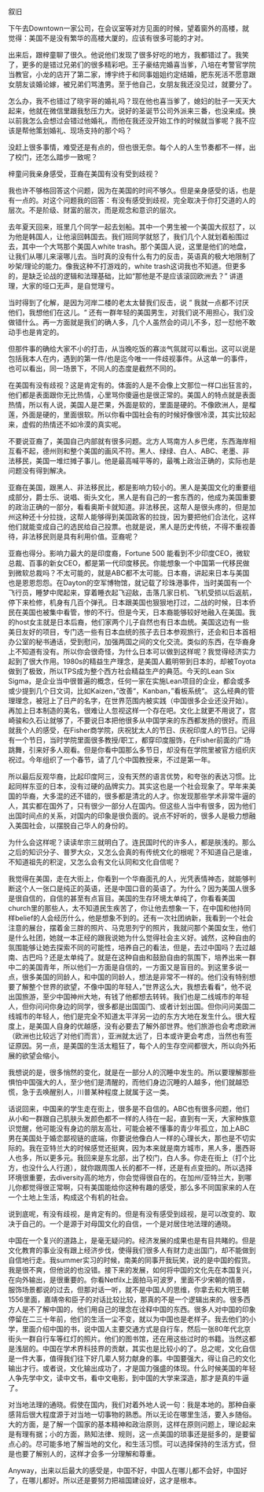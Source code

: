 叙旧

下午去Downtown一家公司，在会议室等对方见面的时候，望着窗外的高楼，就觉得：美国不是没有繁华的高楼大厦的，应该有很多可能的才对。

出来后，跟梓童聊了很久。他说他们发现了很多好吃的地方，我都错过了。我笑了，更多的是错过兄弟们的很多精彩吧。王子豪结完婚喜当爹，八培在考警官学院当教官，小龙的店开了第二家，博宇终于和同事姐姐约定结婚，肥东死活不愿意跟女朋友谈婚论嫁，被兄弟们骂渣男。至于他自己，女朋友我还没见过，就要分了。

怎么办，我不也错过了晓宇哥的婚礼吗？现在他也喜当爹了，媳妇的肚子一天天大起来，他就在微信里跟我愁压力大。说好的圣诞节公司外派来三番，也没来成。换以前我怎么会想过会错过他婚礼，而他在我还没开始工作的时候就当爹呢？我不应该是帮他策划婚礼、现场支持的那个吗？

没赶上很多事情，难受还是有点的，但也很无奈。每个人的人生节奏都不一样，出了校门，还怎么踏步一致呢？

梓童问我亲身感受，亚裔在美国有没有受到歧视？

我也许不够格回答这个问题，因为在美国的时间不够久。但是亲身感受的话，也是有一点的。对这个问题我的回答：有没有感受到歧视，完全取决于你打交道的人的层次。不是阶级、财富的层次，而是观念和意识的层次。

去年夏天回来，班里几个同学一起去划船。其中一个男生被一个美国大叔怼了，以为他是韩国人，让他滚回韩国去。我们班同学就怒了，我们几个人就划着船围过去，其中一个大骂那个美国人white trash。那个美国人说，这里是他们的地盘，让我们从哪儿来滚哪儿去。当时真的没有什么有力的反击，英语真的极大地限制了吵架/理论的能力。像我这种不打游戏的，white trash这词我也不知道。但更多的，是缺乏论战的逻辑和法理基础，比如“那他是不是应该滚回欧洲去？” 讲道理，大家的垭口无声，是自觉理亏。

当时得到了化解，是因为河岸二楼的老太太替我们反击，说 ” 我就一点都不讨厌他们，我想他们在这儿。“ 还有一群年轻的美国男生，对我们说不用担心，我们没做错什么。再一方面就是我们的确人多，几个人虽然会的词儿不多，怼一怼他不敢动手也是肯定的。

但那件事的确给大家不小的打击，从当晚吃饭的寡淡气氛就可以看出。这可以说是包括我本人在内，遇到的第一件/也是迄今唯一一件歧视事件。从这单一的事件，也可以看出，同一场景下，不同人的态度是截然不同的。

在美国有没有歧视？这是肯定有的。体面的人是不会像上文那位一样口出狂言的，他们都是表面跟你无比热情，心里骂你傻逼也是很正常的。美国人的特点就是表面热情，所以有人说，美国人是芒果，外面是软的，里面是硬的。不像欧洲人，是榴莲，外面是硬的，里面很软。所以你看中国社会有的时候好像很冷漠，其实比较起来，虚假的热情还不如冷漠的真实呢。

不要说亚裔了，美国自己内部就有很多问题。北方人骂南方人乡巴佬，东西海岸相互看不起，德州则和整个美国的画风不符。黑人、绿绿、白人、ABC、老墨、非法移民，美国一堆烂摊子事儿。他是最高喊平等的，最嘴上政治正确的，实际也是问题没有得到解决。

亚裔在美国，跟黑人、非法移民比，都是影响力较小的。黑人是美国文化的重要组成部分，爵士乐、说唱、街头文化，黑人是有自己的一套东西的，他成为美国重要的政治正确的一部分，看看奥斯卡就知道。非法移民，这帮人是很头疼的，但是加州这种还十分拉拢，这帮人能够得到美国政客的拉拢，因为要把他们合法化，这样他们就能变成自己的选民给自己投票。也就是说，黑人是历史传统，不得不重视善待，非法移民则是具有利用价值。亚裔呢？

亚裔也得分。影响力最大的是印度裔，Fortune 500 能看到不少印度CEO，微软总裁、百事的新女CEO，都是第一代印度移民。你能想象一个中国第一代移民做到微软总裁吗？不太可能的，就是ABC都不太可能。日本裔，讲起来日本与美国也是恩恩怨怨。在Dayton的空军博物馆，就记载了珍珠港事件，当时美国有一个飞行员，睡梦中爬起来，穿着睡衣起飞迎敌，击落几家日机、飞机受损以后返航，停下来检修，机身有几百个弹孔。日本跟美国也狠狠地打过，二战的时候，日本侨民在美国也被集中看管，惨的不行。但是今天，日本裔能够较好地融入在美国。我的host女主就是日本后裔，他们家两个儿子自然也有日本血统。美国这边有一些美日友好的项目，专门选一些有日本血统的孩子去日本参观旅行，还会和日本首相办公室的秘书通话，受到慰问，加强两国之间的文化交流。类似的东西，在华裔身上不知道有没有。所以你会很奇怪，为什么日本可以做到这样呢？我觉得经济实力起到了很大作用。1980s的精益生产理念，是美国人戴明带到日本的，却被Toyota做到了极致，所以TPS成为整个西方社会精益生产的典范。今天的Lean Six Sigma，是企业当中很普遍的概念，任何一家在实施Lean项目的企业，都会或多或少提到几个日文词，比如Kaizen，”改善“，Kanban，”看板系统“。 这么经典的管理理念，被冠上了日产的名字，在世界范围内被实践（中国很多企业还没开始）。再加上日本制造的美名，很难让人忽视这样一个存在吧。文化上就更不用说了，宫崎骏和久石让就够了，不要说日本把他很多从中国学来的东西都发扬的很好。而且就我个人的感受，在Fisher商学院，庆祝犹太人的节日、庆祝印度人的节日。记得有一个节日，当时学院里面很多教授/职工，都穿印度服饰，在Fisher前面的广场跳舞，引来好多人观看。但是你看中国那么多节日，却没有在学院里被官方组织庆祝过。今年组织了一个春节，请了几个中国教授来，不过是第一年。

所以最后反观华裔，比起印度阿三，没有天然的语言优势，和夸张的表达习惯。比起同样东亚的日本，没有过硬的品牌实力。其实这也是一个社会现象了。早年来美国的华裔，大多混的还不错的，很多都是清北的人才。你发现那些学术非常牛逼的人，其实都在国外了，只有很少一部分人在国内。但这些人当中有很多，因为他们出国时间点的关系，对国内的印象是很负面的。说点不好听的，很多人是极力想融入美国社会，以摆脱自己华人的身份的。

为什么会这样呢？读读牟宗三就明白了。连民国时代的许多人，都是肤浅的。那么之后的知识分子、普罗大众，又怎么会真的有传统文化的根呢？不知道自己是谁，不知道祖先的积淀，又怎么会有文化认同和文化自信呢？

我觉得在美国，走在大街上，你看到一个华裔面孔的人，光凭表情神态，就能够判断这个人一张口是纯正的英语，还是中国口音的英语了。为什么？因为美国人很多是很自信的，自信的甚至有点盲目。美国的生存环境太单纯了，你看看美国church里的那些人，太不知道民生疾苦了，你让他去想象一下，在中国和他持同样belief的人会经历什么，他是想象不到的。还有一次社团纳新，我看到一个社会注意的展台，摆着金三胖的照片、马克思列宁的照片，我就问那个美国女生，他们是什么社团，她就一本正经的跟我说她为什么觉得社会主义好。诚然，这种自由的氛围能够让她去探索不同的可能性，培养自己的看法，但是，去过中国吗？去过越南、古巴吗？还是太单纯了。就是在这种自由和鼓励自由的氛围下，培养出来一群中二的美国青年，所以他们一方面是自信的，一方面又是盲目的。到这里多说一点，很多美国的同龄人，和中国的同龄人，想法是非常不一样的。他们没有特别想要了解整个世界的欲望，不像中国的年轻人，”世界这么大，我想去看看“，他不说出国旅游，至少中国神州大地，有钱了他都想去转转。我们也是二线城市的年轻人，但你问问你身边的同学，很多都是出国国门、或者计划出国。但你问问美国二线城市的年轻人，他们是完全不知道太平洋另一边的东方大地在发生什么。很大程度上，是美国人自身的优越感，没有必要去了解外部世界。他们旅游也会考虑欧洲（欧洲也比较远了对他们而言），亚洲就太远了，日本或许更会考虑，当然也有签证原因。另一点，是美国的生活太粗狂了，每个人的生存空间都很大，所以向外拓展的欲望会缩小。

我想说的是，很多悄然的变化，就是在一部分人的沉睡中发生的。所以要理解那些惧怕中国强大的人，至少他们是清醒的，而他们身边沉睡的人越多，他们就越恐慌，急于去唤醒别人，川普某种程度上就属于这一类。

话说回来，中国来的学生走在街上，很多是不自信的。ABC也有很多问题，他们从小和一群跟自己肌肤头发颜色都不一样的人待在一起，直到有一天，大家种族意识觉醒，他可能没有身边的朋友高壮，可能会被不懂事的青少年孤立，加上ABC男在美国处于婚恋鄙视链的底端，你要说他像白人一样的心理长大，那也是不切实际的。我在亚特兰大的时候感觉还挺爽，因为本来就是南方城市，黑人多，墨西哥人也多，所以更多元。我回来是东北部，出了校门，白人多。你走在街上（打个比方，也没什么人行道），就你跟周围人长的都不一样，还是有点变扭的。所以选择环境很重要，去diversity高的地方，你会觉得很自在的。在加州/亚特兰大，到哪儿你都觉得很正常啊，只有美国能给你这种有趣的感受，那么多不同国家来的人在一个土地上生活，构成这个有机的社会。

说到底呢，有没有歧视，是肯定有的。但是有没有感受到歧视，是可以改变的、取决于自己的。一个是源于对母国文化的自信，一个是对居住地法理的通晓。

中国在一个复兴的道路上，是毫无疑问的。经济发展的成果也是有目共睹的。但是文化教育的事业没有跟上经济步伐，使得我们很多人有财力走出国门，却不能做到自信地行走。我summer实习的时候，南美的同事开我玩笑，说的是中国的假货。我是很不爽，但他说的也没错。接下来的发展，如何将中国的文化先在本国复兴，在向外输出，是很重要的。你看Netfilx上面拍马可波罗，里面不少宋朝的情景，服饰场景都说的过去，但那对话一听，就不是中国人的思维，你拿去和大明王朝1556里面，嘉靖帝和臣子的对话比较比较，那真的不是一个逻辑出来的。很多西方人是不了解中国的，他们用自己的理念在诠释中国的东西。很多人对中国的印象停留在二三十年前，他们的生活一尘不变，就以为中国也是老样子。我去他们的小学，里面介绍中国的书，说中国人主要交通方式是自行车，然后一张80年代北京街头一群自行车等红灯的照片。他们的图书馆，还在用这些过时的书籍。当然这都是浅层的。中国在学术界科技界的贡献，其实也是比较小的了。总之呢，文化自信是一件大事，值得我们往下好几辈人努力献身的事。中国要强大，得让自己的文化输出才行。或者说，文化输出成功了，才是国力强盛的体现。什么时候美国的年轻人争先学中文，读中文书，看中文电影，到中国的大学来深造，那才是真的牛逼了。

对当地法理的通晓。假使在国内，我们对着外地人说一句：我是本地的。那种自豪感背后很大程度源于对当地一切事物的熟悉。所以无论在哪里生活，要入乡随俗。大的方面，是了解一个国家的基本精神和政治原则，这样在原则问题上，理论起来是有理有据；小的方面，熟知法律、规则，这一点美国的琐事还是挺多的，是要留点心的。尽可能多地了解当地的文化，和生活习惯。可以选择保持的生活方式，但是也要了解别人的，这样才会多一分理解和尊重。

Anyway，出来以后最大的感受是，中国不好，中国人在哪儿都不会好，中国好了，在哪儿都好。所以还是要努力把祖国建设好，这才是根本。
